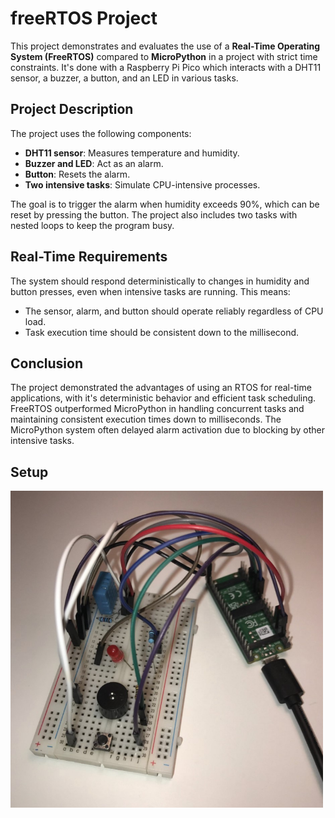 # freeRTOS Project

This project demonstrates and evaluates the use of a <strong>Real-Time Operating System (FreeRTOS)</strong> compared to <strong>MicroPython</strong> in a project with strict time constraints. It's done with a Raspberry Pi Pico which interacts with a DHT11 sensor, a buzzer, a button, and an LED in various tasks. 

## Project Description

The project uses the following components:
- **DHT11 sensor**: Measures temperature and humidity.
- **Buzzer and LED**: Act as an alarm.
- **Button**: Resets the alarm.
- **Two intensive tasks**: Simulate CPU-intensive processes.

The goal is to trigger the alarm when humidity exceeds 90%, which can be reset by pressing the button. The project also includes two tasks with nested loops to keep the program busy.

## Real-Time Requirements

The system should respond deterministically to changes in humidity and button presses, even when intensive tasks are running. This means:
- The sensor, alarm, and button should operate reliably regardless of CPU load.
- Task execution time should be consistent down to the millisecond.


## Conclusion

The project demonstrated the advantages of using an RTOS for real-time applications, with it's deterministic behavior and efficient task scheduling. FreeRTOS outperformed MicroPython in handling concurrent tasks and maintaining consistent execution times down to milliseconds. The MicroPython system often delayed alarm activation due to blocking by other intensive tasks.

## Setup
<img src="RTOS-setup.jpg" alt="RTOS Setup" width="500"/>
